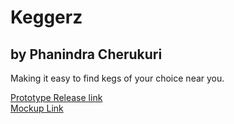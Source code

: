 # Keggerz
## by Phanindra Cherukuri
Making it easy to find kegs of your choice near you.  
  
  [Prototype Release link](http://iti410-fall15.rutgers-sci.domains/group2/Keggers_Final/index.html)  
  [Mockup Link](googledrive.com/host/0B-CNTkqYFAwMTXhSOWZEUHU2WDQ/index.html)
